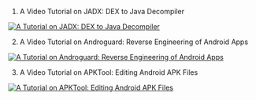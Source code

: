 1) A Video Tutorial on JADX: DEX to Java Decompiler

[![A Tutorial on JADX: DEX to Java Decompiler](https://i9.ytimg.com/vi_webp/WfL53todv90/mqdefault.webp?time=1609964700000&sqp=CJy52P8F&rs=AOn4CLAWSW7RvpzUT9D3DNz73IO_0B6iww)](https://youtu.be/WfL53todv90) 

2) A Video Tutorial on Androguard: Reverse Engineering of Android Apps

[![A Tutorial on Androguard: Reverse Engineering of Android Apps](https://i9.ytimg.com/vi_webp/yJx0a1ICyUw/mqdefault.webp?time=1609964700000&sqp=CJy52P8F&rs=AOn4CLCh20LahsxgQI7wRlB9Sh2PbcdkyQ)](https://youtu.be/yJx0a1ICyUw) 

3) A Video Tutorial on APKTool: Editing Android APK Files 

[![A Tutorial on APKTool: Editing Android APK Files](https://i9.ytimg.com/vi_webp/o7zgakEbADo/mqdefault.webp?time=1609964700000&sqp=CJy52P8F&rs=AOn4CLBcH-PQyClBptO_AyylokvjTo8UpQ)](https://youtu.be/o7zgakEbADo) 
 

